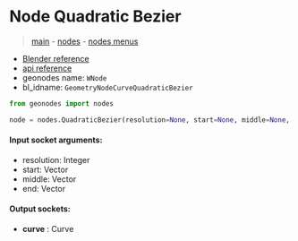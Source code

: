 # Node Quadratic Bezier

> [main](../structure.md) - [nodes](nodes.md) - [nodes menus](nodes_menus.md)

- [Blender reference](https://docs.blender.org/manual/en/latest/modeling/geometry_nodes/curve_primitives/quadratic_bezier.html)
- [api reference](https://docs.blender.org/api/current/bpy.types.GeometryNodeCurveQuadraticBezier.html)
- geonodes name: `WNode`
- bl_idname: `GeometryNodeCurveQuadraticBezier`

```python
from geonodes import nodes

node = nodes.QuadraticBezier(resolution=None, start=None, middle=None, end=None)
```

#### Input socket arguments:

- resolution: Integer
- start: Vector
- middle: Vector
- end: Vector

#### Output sockets:

- **curve** : Curve


